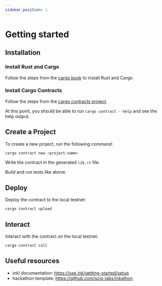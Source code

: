 ```yaml
---
sidebar_position: 1
---
```


# Getting started

## Installation

### Install Rust and Cargo

Follow the steps from the [cargo book](https://doc.rust-lang.org/cargo/getting-started/installation.html) to install Rust and Cargo.

### Install Cargo Contracts

Follow the steps from the [cargo contracts project](https://github.com/paritytech/cargo-contract#installation).

At this point, you should be able to run `cargo contract --help` and see the help output.

## Create a Project

To create a new project, run the following command:

```bash
cargo contract new <project-name>
```

Write the contract in the generated `lib.rs` file. 

Build and run tests like above.

## Deploy

Deploy the contract to the local testnet:

```bash
cargo contract upload
```

## Interact

Interact with the contract on the local testnet:

```bash
cargo contract call
```

## Useful resources

- ink! documentation: https://use.ink/getting-started/setup
- hackathon template: https://github.com/scio-labs/inkathon
